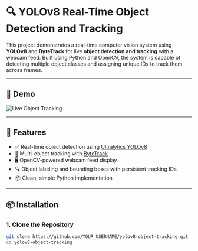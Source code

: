 # 🔍 YOLOv8 Real-Time Object Detection and Tracking

This project demonstrates a real-time computer vision system using **YOLOv8** and **ByteTrack** for live **object detection and tracking** with a webcam feed. Built using Python and OpenCV, the system is capable of detecting multiple object classes and assigning unique IDs to track them across frames.

---

## 🎥 Demo

![Live Object Tracking](https://github.com/YOUR_USERNAME/YOUR_REPO_NAME/assets/demo.gif)  
<!-- Optional: Add a GIF or screenshot here -->

---

## 🚀 Features

- ✅ Real-time object detection using [Ultralytics YOLOv8](https://github.com/ultralytics/ultralytics)
- 🔁 Multi-object tracking with [ByteTrack](https://github.com/ifzhang/ByteTrack)
- 🖥️ OpenCV-powered webcam feed display
- 🔍 Object labeling and bounding boxes with persistent tracking IDs
- 📦 Clean, simple Python implementation

---

## 📦 Installation

### 1. Clone the Repository

```bash
git clone https://github.com/YOUR_USERNAME/yolov8-object-tracking.git
cd yolov8-object-tracking
